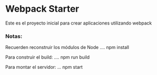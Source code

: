# Webpack Starter

Este es el proyecto inicial para crear aplicaciones utilizando webpack

### Notas:
Recuerden reconstruir los módulos de Node
....
npm install

Para construir el build: 
....
npm run build

Para montar el servidor:
...
npm start